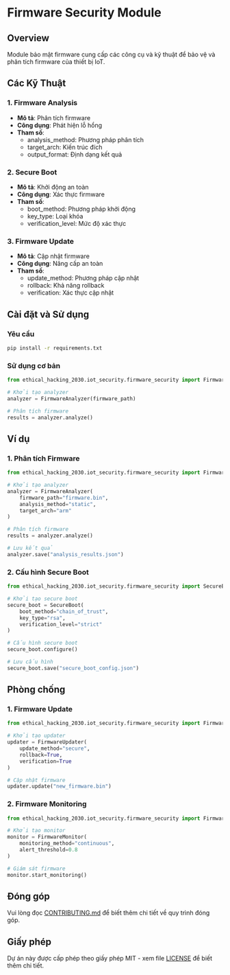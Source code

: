 # Firmware Security Module

## Overview
Module bảo mật firmware cung cấp các công cụ và kỹ thuật để bảo vệ và phân tích firmware của thiết bị IoT.

## Các Kỹ Thuật

### 1. Firmware Analysis
- **Mô tả**: Phân tích firmware
- **Công dụng**: Phát hiện lỗ hổng
- **Tham số**:
  - analysis_method: Phương pháp phân tích
  - target_arch: Kiến trúc đích
  - output_format: Định dạng kết quả

### 2. Secure Boot
- **Mô tả**: Khởi động an toàn
- **Công dụng**: Xác thực firmware
- **Tham số**:
  - boot_method: Phương pháp khởi động
  - key_type: Loại khóa
  - verification_level: Mức độ xác thực

### 3. Firmware Update
- **Mô tả**: Cập nhật firmware
- **Công dụng**: Nâng cấp an toàn
- **Tham số**:
  - update_method: Phương pháp cập nhật
  - rollback: Khả năng rollback
  - verification: Xác thực cập nhật

## Cài đặt và Sử dụng

### Yêu cầu
```bash
pip install -r requirements.txt
```

### Sử dụng cơ bản
```python
from ethical_hacking_2030.iot_security.firmware_security import FirmwareAnalyzer

# Khởi tạo analyzer
analyzer = FirmwareAnalyzer(firmware_path)

# Phân tích firmware
results = analyzer.analyze()
```

## Ví dụ

### 1. Phân tích Firmware
```python
from ethical_hacking_2030.iot_security.firmware_security import FirmwareAnalyzer

# Khởi tạo analyzer
analyzer = FirmwareAnalyzer(
    firmware_path="firmware.bin",
    analysis_method="static",
    target_arch="arm"
)

# Phân tích firmware
results = analyzer.analyze()

# Lưu kết quả
analyzer.save("analysis_results.json")
```

### 2. Cấu hình Secure Boot
```python
from ethical_hacking_2030.iot_security.firmware_security import SecureBoot

# Khởi tạo secure boot
secure_boot = SecureBoot(
    boot_method="chain_of_trust",
    key_type="rsa",
    verification_level="strict"
)

# Cấu hình secure boot
secure_boot.configure()

# Lưu cấu hình
secure_boot.save("secure_boot_config.json")
```

## Phòng chống

### 1. Firmware Update
```python
from ethical_hacking_2030.iot_security.firmware_security import FirmwareUpdater

# Khởi tạo updater
updater = FirmwareUpdater(
    update_method="secure",
    rollback=True,
    verification=True
)

# Cập nhật firmware
updater.update("new_firmware.bin")
```

### 2. Firmware Monitoring
```python
from ethical_hacking_2030.iot_security.firmware_security import FirmwareMonitor

# Khởi tạo monitor
monitor = FirmwareMonitor(
    monitoring_method="continuous",
    alert_threshold=0.8
)

# Giám sát firmware
monitor.start_monitoring()
```

## Đóng góp
Vui lòng đọc [CONTRIBUTING.md](../../../../CONTRIBUTING.md) để biết thêm chi tiết về quy trình đóng góp.

## Giấy phép
Dự án này được cấp phép theo giấy phép MIT - xem file [LICENSE](../../../../LICENSE) để biết thêm chi tiết. 